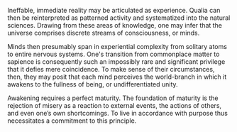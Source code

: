 Ineffable, immediate reality may be articulated as experience. Qualia can then be reinterpreted as patterned activity and systematized into the natural sciences. Drawing from these areas of knowledge, one may infer that the universe comprises discrete streams of consciousness, or minds.

Minds then presumably span in experiential complexity from solitary atoms to entire nervous systems. One's transition from commonplace matter to sapience is consequently such an impossibly rare and significant privilege that it defies mere coincidence. To make sense of their circumstances, then, they may posit that each mind perceives the world-branch in which it awakens to the fullness of being, or undifferentiated unity.

Awakening requires a perfect maturity. The foundation of maturity is the rejection of misery as a reaction to external events, the actions of others, and even one’s own shortcomings. To live in accordance with purpose thus necessitates a commitment to this principle.